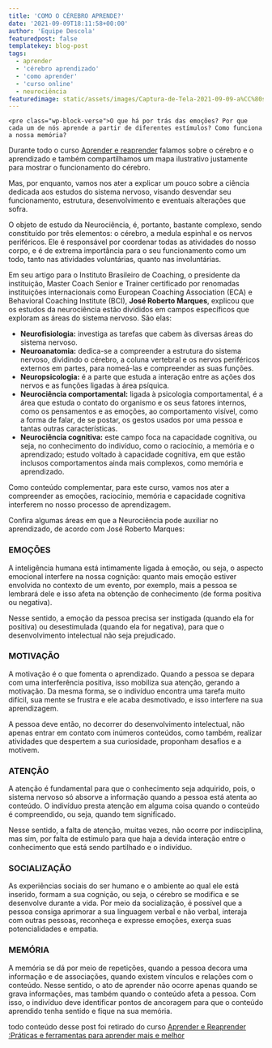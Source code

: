 ```yaml
---
title: 'COMO O CÉREBRO APRENDE?'
date: '2021-09-09T18:11:58+00:00'
author: 'Equipe Descola'
featuredpost: false
templatekey: blog-post
tags:
  - aprender
  - 'cérebro aprendizado'
  - 'como aprender'
  - 'curso online'
  - neurociência
featuredimage: static/assets/images/Captura-de-Tela-2021-09-09-a%CC%80s-15.05.47.png
---
```


```
<pre class="wp-block-verse">O que há por trás das emoções? Por que cada um de nós aprende a partir de diferentes estímulos? Como funciona a nossa memória?
```

Durante todo o curso [Aprender e reaprender](https://descola.org/aprender-e-reaprender) falamos sobre o cérebro e o aprendizado e também compartilhamos um mapa ilustrativo justamente para mostrar o funcionamento do cérebro.

Mas, por enquanto, vamos nos ater a explicar um pouco sobre a ciência dedicada aos estudos do sistema nervoso, visando desvendar seu funcionamento, estrutura, desenvolvimento e eventuais alterações que sofra.

O objeto de estudo da Neurociência, é, portanto, bastante complexo, sendo constituído por três elementos: o cérebro, a medula espinhal e os nervos periféricos. Ele é responsável por coordenar todas as atividades do nosso corpo, e é de extrema importância para o seu funcionamento como um todo, tanto nas atividades voluntárias, quanto nas involuntárias.

Em seu artigo para o Instituto Brasileiro de Coaching, o presidente da instituição, Master Coach Senior e Trainer certificado por renomadas instituições internacionais como European Coaching Association (ECA) e Behavioral Coaching Institute (BCI), **José Roberto Marques**, explicou que os estudos da neurociência estão divididos em campos específicos que exploram as áreas do sistema nervoso. São elas:

- **Neurofisiologia:** investiga as tarefas que cabem às diversas áreas do sistema nervoso.
- **Neuroanatomia:** dedica-se a compreender a estrutura do sistema nervoso, dividindo o cérebro, a coluna vertebral e os nervos periféricos externos em partes, para nomeá-las e compreender as suas funções.
- **Neuropsicologia:** é a parte que estuda a interação entre as ações dos nervos e as funções ligadas à área psíquica.
- **Neurociência comportamental:** ligada à psicologia comportamental, é a área que estuda o contato do organismo e os seus fatores internos, como os pensamentos e as emoções, ao comportamento visível, como a forma de falar, de se postar, os gestos usados por uma pessoa e tantas outras características.
- **Neurociência cognitiva:** este campo foca na capacidade cognitiva, ou seja, no conhecimento do indivíduo, como o raciocínio, a memória e o aprendizado; estudo voltado à capacidade cognitiva, em que estão inclusos comportamentos ainda mais complexos, como memória e aprendizado.

Como conteúdo complementar, para este curso, vamos nos ater a compreender as emoções, raciocínio, memória e capacidade cognitiva interferem no nosso processo de aprendizagem.

Confira algumas áreas em que a Neurociência pode auxiliar no aprendizado, de acordo com José Roberto Marques:

### **EMOÇÕES**

A inteligência humana está intimamente ligada à emoção, ou seja, o aspecto emocional interfere na nossa cognição: quanto mais emoção estiver envolvida no contexto de um evento, por exemplo, mais a pessoa se lembrará dele e isso afeta na obtenção de conhecimento (de forma positiva ou negativa).

Nesse sentido, a emoção da pessoa precisa ser instigada (quando ela for positiva) ou desestimulada (quando ela for negativa), para que o desenvolvimento intelectual não seja prejudicado.

### **MOTIVAÇÃO**

A motivação é o que fomenta o aprendizado. Quando a pessoa se depara com uma interferência positiva, isso mobiliza sua atenção, gerando a motivação. Da mesma forma, se o indivíduo encontra uma tarefa muito difícil, sua mente se frustra e ele acaba desmotivado, e isso interfere na sua aprendizagem.

A pessoa deve então, no decorrer do desenvolvimento intelectual, não apenas entrar em contato com inúmeros conteúdos, como também, realizar atividades que despertem a sua curiosidade, proponham desafios e a motivem.

### **ATENÇÃO**

A atenção é fundamental para que o conhecimento seja adquirido, pois, o sistema nervoso só absorve a informação quando a pessoa está atenta ao conteúdo. O indivíduo presta atenção em alguma coisa quando o conteúdo é compreendido, ou seja, quando tem significado.

Nesse sentido, a falta de atenção, muitas vezes, não ocorre por indisciplina, mas sim, por falta de estímulo para que haja a devida interação entre o conhecimento que está sendo partilhado e o indivíduo.

### **SOCIALIZAÇÃO**

As experiências sociais do ser humano e o ambiente ao qual ele está inserido, formam a sua cognição, ou seja, o cérebro se modifica e se desenvolve durante a vida. Por meio da socialização, é possível que a pessoa consiga aprimorar a sua linguagem verbal e não verbal, interaja com outras pessoas, reconheça e expresse emoções, exerça suas potencialidades e empatia.

### **MEMÓRIA**

A memória se dá por meio de repetições, quando a pessoa decora uma informação e de associações, quando existem vínculos e relações com o conteúdo. Nesse sentido, o ato de aprender não ocorre apenas quando se grava informações, mas também quando o conteúdo afeta a pessoa. Com isso, o indivíduo deve identificar pontos de ancoragem para que o conteúdo aprendido tenha sentido e fique na sua memória.

todo conteúdo desse post foi retirado do curso [Aprender e Reaprender :Práticas e ferramentas para aprender mais e melhor](https://descola.org/aprender-e-reaprender)
